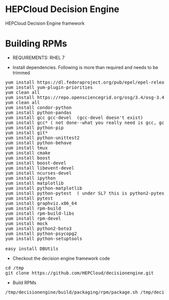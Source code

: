 # HEPCloud Decision Engine
HEPCloud Decision Engine framework

# Building RPMs

* REQUIREMENTS: RHEL 7

* Install dependencies. Following is more than required and needs to be trimmed

<pre>
yum install https://dl.fedoraproject.org/pub/epel/epel-release-latest-7.noarch.rpm
yum install yum-plugin-priorities
yum clean all
yum install https://repo.opensciencegrid.org/osg/3.4/osg-3.4-el7-release-latest.rpm
yum clean all
yum install condor-python
yum install python-pandas
yum install gcc gcc-devel  (gcc-devel doesn't exist)
yum install gcc* ( not done--what you really need is gcc, gcc-c++, libgcc)
yum install python-pip
yum install git*
yum install python-unittest2
yum install python-behave
yum install tmux
yum install cmake
yum install boost
yum install boost-devel
yum install libevent-devel
yum install ncurses-devel
yum install ipython
yum install matplotlib
yum install python-matplotlib
yum install python-pytest  ( under SL7 this is python2-pytest)
yum install pytest
yum install graphviz.x86_64
yum install rpm-build
yum install rpm-build-libs
yum install rpm-devel
yum install mock
yum install python2-boto3
yum install python-psycopg2
yum install python-setuptools

easy_install DBUtils
</pre>

* Checkout the decision engine framework code
<pre>
cd /tmp
git clone https://github.com/HEPCloud/decisionengine.git
</pre>

* Build RPMs
<pre>/tmp/decisionengine/build/packaging/rpm/package.sh /tmp/decisionengine</pre>
